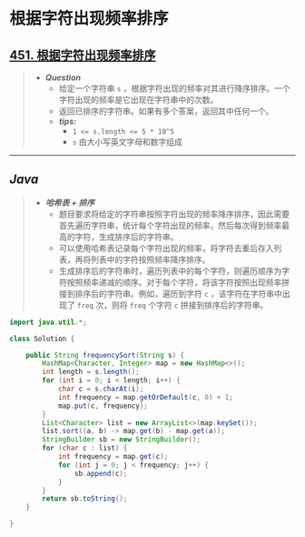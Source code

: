# 根据字符出现频率排序

## [451. 根据字符出现频率排序](https://leetcode.cn/problems/sort-characters-by-frequency/)

> - ***Question***
>   - 给定一个字符串 `s` ，根据字符出现的频率对其进行降序排序。一个字符出现的频率是它出现在字符串中的次数。
>   - 返回已排序的字符串。如果有多个答案，返回其中任何一个。
>   - ***tips:***
>     - `1 <= s.length <= 5 * 10^5`
>     - `s` 由大小写英文字母和数字组成

---

## *Java*

> - ***哈希表 + 排序***
>   - 题目要求将给定的字符串按照字符出现的频率降序排序，因此需要首先遍历字符串，统计每个字符出现的频率，然后每次得到频率最高的字符，生成排序后的字符串。
>   - 可以使用哈希表记录每个字符出现的频率，将字符去重后存入列表，再将列表中的字符按照频率降序排序。
>   - 生成排序后的字符串时，遍历列表中的每个字符，则遍历顺序为字符按照频率递减的顺序。对于每个字符，将该字符按照出现频率拼接到排序后的字符串。例如，遍历到字符 `c` ，该字符在字符串中出现了 `freq` 次，则将 `freq` 个字符 `c` 拼接到排序后的字符串。

```java
import java.util.*;

class Solution {

    public String frequencySort(String s) {
        HashMap<Character, Integer> map = new HashMap<>();
        int length = s.length();
        for (int i = 0; i < length; i++) {
            char c = s.charAt(i);
            int frequency = map.getOrDefault(c, 0) + 1;
            map.put(c, frequency);
        }
        List<Character> list = new ArrayList<>(map.keySet());
        list.sort((a, b) -> map.get(b) - map.get(a));
        StringBuilder sb = new StringBuilder();
        for (char c : list) {
            int frequency = map.get(c);
            for (int j = 0; j < frequency; j++) {
                sb.append(c);
            }
        }
        return sb.toString();
    }

}
```
